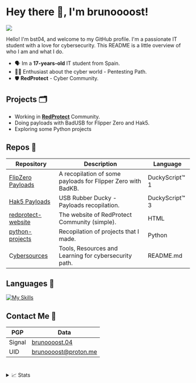 # Hey there 👋, I'm brunoooost!
![](https://komarev.com/ghpvc/?username=brunoooost&label=views)

Hello! I'm bst04, and welcome to my GitHub profile. I'm a passionate IT student with a love for cybersecurity. This README is a little overview of who I am and what I do.
- 🗣️ Im a **17-years-old** IT student from Spain.
- 👨‍💻 Enthusiast about the cyber world - Pentesting Path.
- 🛡️ **RedProtect** - Cyber Community.

## Projects 🗂️
- Working in **[RedProtect](https://info-redprotect.vercel.app)** Community. 
- Doing payloads with BadUSB for Flipper Zero and Hak5.
- Exploring some Python projects

## Repos 📁
|Repository|Description|Language|
|--|-------------------|--|
|[FlipZero Payloads](https://github.com/brunoooost/payloads_flipperZero)|A recopilation of some payloads for Flipper Zero with BadKB. |DuckyScript™ 1|
|[Hak5 Payloads](https://github.com/brunoooost/hak5_payloads)|USB Rubber Ducky - Payloads recopilation. |DuckyScript™ 3|
|[redprotect-website](https://github.com/brunoooost/info.redprotect)|The website of RedProtect Community (simple). |HTML|
|[python-projects](https://github.com/brunoooost/python-projects/tree/main)| Recopilation of projects that I made. |Python|
|C[ybersources](https://github.com/brunoooost/cybersources)| Tools, Resources and Learning for cybersecurity path.|README.md|

## Languages 💾
[![My Skills](https://skillicons.dev/icons?i=py,html,cs,linux,windows,raspberrypi,kali,arduino)](https://skillicons.dev)

## Contact Me 💬
|PGP|Data|
|--|---------------------|
|Signal|[brunoooost.04](https://signal.me/#eu/YiH6rZq86ipsfPShqXmtjw-kE6ATHrvE_sKfofhKNCuOry3YQEhHXInFqhMWLZqo)|
|UID|brunoooost@proton.me|
#
<details>
<summary>📈 Stats</summary>
<br>


![brunoooost's Stats](https://github-readme-stats.vercel.app/api?username=brunoooost&theme=dark&show_icons=true&hide_border=false&count_private=false)
![brunoooost's Streak](https://github-readme-streak-stats.herokuapp.com/?user=brunoooost&theme=vdark&hide_border=true)


<br>


